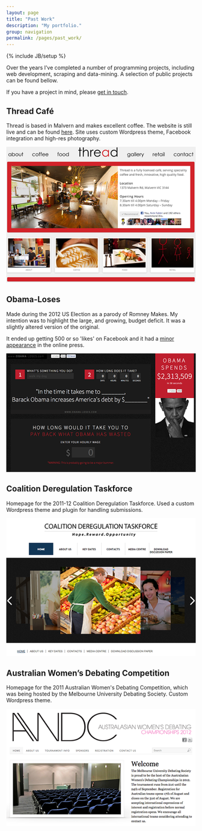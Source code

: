 ```yaml
---
layout: page
title: "Past Work"
description: "My portfolio."
group: navigation
permalink: /pages/past_work/
---
```

{% include JB/setup %}

Over the years I’ve completed a number of programming projects, including web development, scraping and data-mining. A selection of public projects can be found bellow.

If you have a project in mind, please [get in touch](mailto:chris.lewis2@gmail.com).

## Thread Café

Thread is based in Malvern and makes excellent coffee. The website is still live and can be found [here](http://www.threadcafe.com.au). Site uses custom Wordpress theme, Facebook integration and high-res photography.

![Thread Café](preview_thread_cafe.png)

## Obama-Loses

Made during the 2012 US Election as a parody of Romney Makes. My intention was to highlight the large, and growing, budget deficit. It was a slightly altered version of the original.

It ended up getting 500 or so 'likes' on Facebook and it had a [minor appearance](http://redalertpolitics.com/2012/09/27/student-launches-obama-loses-website) in the online press.

![Obama-Loses](preview_obama_loses.png)

## Coalition Deregulation Taskforce

Homepage for the 2011-12 Coalition Deregulation Taskforce. Used a custom Wordpress theme and plugin for handling submissions.

![Coalition Deregulation Taskforce](preview_dereg_taskforce.png)

## Australian Women’s Debating Competition

Homepage for the 2011 Australian Women's Debating Competition, which was being hosted by the Melbourne University Debating Society. Custom Wordpress theme.

![Australian Women's Debating Competition](preview_awdc.png)
